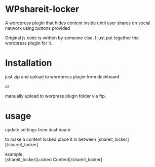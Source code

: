 # WPshareit-locker

A wordpress plugin that hides content inside until user shares on social network using buttons provided

Original js code is written by someone else. I just put together the wordpress plugin for it.

# Installation

just zip and upload to wordpress plugin from dashboard

or

manually upload to worpress plugin folder via ftp.

# usage

update settings from dashboard

to make a content locked place it in between [shareit_locker][/shareit_locker]

example:  
[shareit_locker]Locked Content[/shareit_locker]
